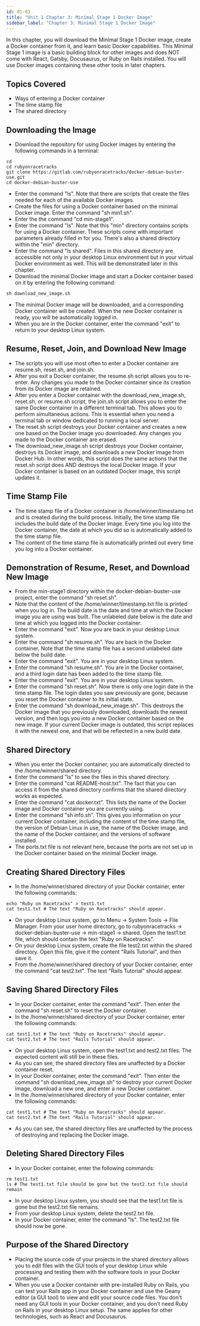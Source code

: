 ```yaml
---
id: 01-03
title: "Unit 1 Chapter 3: Minimal Stage 1 Docker Image"
sidebar_label: "Chapter 3: Minimal Stage 1 Docker Image"
---
```


In this chapter, you will download the Minimal Stage 1 Docker image, create a Docker container from it, and learn basic Docker capabilities.  This Minimal Stage 1 image is a basic building block for other images and does NOT come with React, Gatsby, Docusaurus, or Ruby on Rails installed.  You will use Docker images containing these other tools in later chapters.

## Topics Covered
* Ways of entering a Docker container
* The time stamp file
* The shared directory

## Downloading the Image
* Download the repository for using Docker images by entering the following commands in a terminal:
```
cd
cd rubyonracetracks
git clone https://gitlab.com/rubyonracetracks/docker-debian-buster-use.git
cd docker-debian-buster-use
```
* Enter the command "ls".  Note that there are scripts that create the files needed for each of the available Docker images.
* Create the files for using a Docker container based on the minimal Docker image.  Enter the command "sh min1.sh".
* Enter the the command "cd min-stage1".
* Enter the command "ls".  Note that this "min" directory contains scripts for using a Docker container.  These scripts come with important parameters already filled in for you.  There's also a shared directory within the "min" directory.
* Enter the command "ls shared".  Files in this shared directory are accessible not only in your desktop Linux environment but in your virtual Docker environment as well.  This will be demonstrated later in this chapter.
* Download the minimal Docker image and start a Docker container based on it by entering the following command:
```
sh download_new_image.sh
```
* The minimal Docker image will be downloaded, and a corresponding Docker container will be created. When the new Docker container is ready, you will be automatically logged in.
* When you are in the Docker container, enter the command "exit" to return to your desktop Linux system.

## Resume, Reset, Join, and Download New Image
* The scripts you will use most often to enter a Docker container are resume.sh, reset.sh, and join.sh.
* After you exit a Docker container, the resume.sh script allows you to re-enter.  Any changes you made to the Docker container since its creation from its Docker image are retained.
* After you enter a Docker container with the download_new_image.sh, reset.sh, or resume.sh script, the join.sh script allows you to enter the same Docker container in a different terminal tab.  This allows you to perform simultaneous actions.  This is essential when you need a terminal tab or window dedicated to running a local server.
* The reset.sh script destroys your Docker container and creates a new one based on the Docker image you downloaded.  Any changes you made to the Docker container are erased.
* The download_new_image.sh script destroys your Docker container, destroys its Docker image, and downloads a new Docker image from Docker Hub.  In other words, this script does the same actions that the reset.sh script does AND destroys the local Docker image.  If your Docker container is based on an outdated Docker image, this script updates it.

## Time Stamp File
* The time stamp file of a Docker container is /home/winner/timestamp.txt and is created during the build process.  Initially, the time stamp file includes the build date of the Docker image.  Every time you log into the Docker container, the date at which you did so is automatically added to the time stamp file.
* The content of the time stamp file is automatically printed out every time you log into a Docker container.

## Demonstration of Resume, Reset, and Download New Image
* From the min-stage1 directory within the docker-debian-buster-use project, enter the command "sh reset.sh".
* Note that the content of the /home/winner/timestamp.txt file is printed when you log in.  The build date is the date and time at which the Docker image you are using was built.  The unlabeled date below is the date and time at which you logged into the Docker container.
* Enter the command "exit".  Now you are back in your desktop Linux system.
* Enter the command "sh resume.sh".  You are back in the Docker container.  Note that the time stamp file has a second unlabeled date below the build date.
* Enter the command "exit".  You are in your desktop Linux system.
* Enter the command "sh resume.sh".  You are in the Docker container, and a third login date has been added to the time stamp file.
* Enter the command "exit".  You are in your desktop Linux system.
* Enter the command "sh reset.sh".  Now there is only one login date in the time stamp file.  The login dates you saw previously are gone, because you reset the Docker container to its initial state.
* Enter the command "sh download_new_image.sh".  This destroys the Docker image that you previously downloaded, downloads the newest version, and then logs you into a new Docker container based on the new image.  If your current Docker image is outdated, this script replaces it with the newest one, and that will be reflected in a new build date.

## Shared Directory
* When you enter the Docker container, you are automatically directed to the /home/winner/shared directory.
* Enter the command "ls" to see the files in this shared directory.
* Enter the command "cat README-host.txt".  The fact that you can access it from the shared directory confirms that the shared directory works as expected.
* Enter the command "cat docker.txt".  This lists the name of the Docker image and Docker container you are currently using.
* Enter the command "sh info.sh".  This gives you information on your current Docker container, including the content of the time stamp file, the version of Debian Linux in use, the name of the Docker image, and the name of the Docker container, and the versions of software installed.
* The ports.txt file is not relevant here, because the ports are not set up in the Docker container based on the minimal Docker image.

## Creating Shared Directory Files
* In the /home/winner/shared directory of your Docker container, enter the following commands:
```
echo "Ruby on Racetracks" > test1.txt
cat test1.txt # The text "Ruby on Racetracks" should appear.
```
* On your desktop Linux system, go to Menu -> System Tools -> File Manager.  From your user home directory, go to rubyonracetracks -> docker-debian-buster-use -> min-stage1 -> shared.  Open the test1.txt file, which should contain the text "Ruby on Racetracks".
* On your desktop Linux system, create the file test2.txt within the shared directory.  Open this file, give it the content "Rails Tutorial", and then save it.
* From the /home/winner/shared directory of your Docker container, enter the command "cat test2.txt".  The text "Rails Tutorial" should appear.

## Saving Shared Directory Files
* In your Docker container, enter the command "exit".  Then enter the command "sh reset.sh" to reset the Docker container.
* In the /home/winner/shared directory of your Docker container, enter the following commands:
```
cat test1.txt # The text "Ruby on Racetracks" should appear.
cat test2.txt # The text "Rails Tutorial" should appear.
```
* On your desktop Linux system, open the test1.txt and test2.txt files.  The expected content will still be in these files.
* As you can see, the shared directory files are unaffected by a Docker container reset.
* In your Docker container, enter the command "exit".  Then enter the command "sh download_new_image.sh" to destroy your current Docker image, download a new one, and enter a new Docker container.
* In the /home/winner/shared directory of your Docker container, enter the following commands:
```
cat test1.txt # The text "Ruby on Racetracks" should appear.
cat test2.txt # The text "Rails Tutorial" should appear.
```
* As you can see, the shared directory files are unaffected by the process of destroying and replacing the Docker image.

## Deleting Shared Directory Files
* In your Docker container, enter the following commands:
```
rm test1.txt
ls # The test1.txt file should be gone but the test2.txt file should remain
```
* In your desktop Linux system, you should see that the test1.txt file is gone but the test2.txt file remains.
* From your desktop Linux system, delete the test2.txt file.
* In your Docker container, enter the command "ls".  The test2.txt file should now be gone.

## Purpose of the Shared Directory
* Placing the source code of your projects in the shared directory allows you to edit files with the GUI tools of your desktop Linux while processing and testing them with the software tools in your Docker container.
* When you use a Docker container with pre-installed Ruby on Rails, you can test your Rails app in your Docker container and use the Geany editor (a GUI tool) to view and edit your source code files.  You don't need any GUI tools in your Docker container, and you don't need Ruby on Rails in your desktop Linux setup.  The same applies for other technologies, such as React and Docusaurus.
